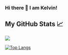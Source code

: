 
### Hi there 👋 I am Kelvin!



## My GitHub Stats &#x1f4c8;

<a href="https://github.com/kelvinninja1/kelvinninja1">
  <img align="center" src="https://github-readme-stats.vercel.app/api?username=kelvinninja1&hide=html&count_private=true&title_color=ffffff&text_color=c9cacc&icon_color=2bbc8a&bg_color=1d1f21" />
  
  [![Top Langs](https://github-readme-stats.vercel.app/api/top-langs/?username=kelvinninja1)](https://github.com/anuraghazra/github-readme-stats)
</a>

